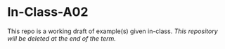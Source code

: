 In-Class-A02
============

This repo is a working draft of example(s) given in-class. *This repository will be deleted at the end of the term.*

